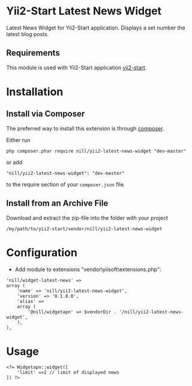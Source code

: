 Yii2-Start Latest News Widget
========================
Latest News Widget for Yii2-Start application. 
Displays a set number the latest blog posts. 

Requirements
------------

This module is used with Yii2-Start application
[yii2-start](https://github.com/vova07/yii2-start).


Installation
=============

Install via Composer
--------------------

The preferred way to install this extension is through [composer](http://getcomposer.org/download/).

Either run

```
php composer.phar require nill/yii2-latest-news-widget "dev-master"
```

or add

```
"nill/yii2-latest-news-widget": "dev-master"
```

to the require section of your `composer.json` file.

Install from an Archive File
----------------------------

Download and extract the zip-file into the folder with your project


```
/my/path/to/yii2-start/vendor/nill/yii2-latest-news-widget
```

Configuration
=============

- Add module to extensions "vendor\yiisoft\extensions.php":

```
'nill/widget-latest-news' => 
array (
    'name' => 'nill/yii2-latest-news-widget',
    'version' => '0.1.0.0',
    'alias' => 
    array (
        '@nill/widgetapn' => $vendorDir . '/nill/yii2-latest-news-widget',
    ),
),
```

Usage
=====

```
<?= Widgetapn::widget([
    'limit' =>2 // limit of displayed news
]) ?>
```